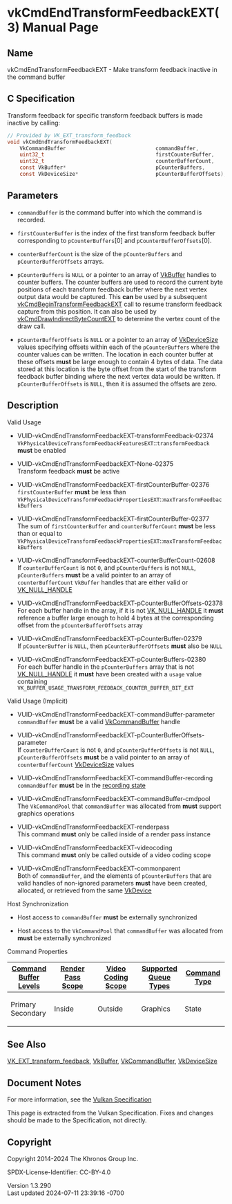 # vkCmdEndTransformFeedbackEXT(3) Manual Page

## Name

vkCmdEndTransformFeedbackEXT - Make transform feedback inactive in the
command buffer



## <a href="#_c_specification" class="anchor"></a>C Specification

Transform feedback for specific transform feedback buffers is made
inactive by calling:

``` c
// Provided by VK_EXT_transform_feedback
void vkCmdEndTransformFeedbackEXT(
    VkCommandBuffer                             commandBuffer,
    uint32_t                                    firstCounterBuffer,
    uint32_t                                    counterBufferCount,
    const VkBuffer*                             pCounterBuffers,
    const VkDeviceSize*                         pCounterBufferOffsets);
```

## <a href="#_parameters" class="anchor"></a>Parameters

- `commandBuffer` is the command buffer into which the command is
  recorded.

- `firstCounterBuffer` is the index of the first transform feedback
  buffer corresponding to `pCounterBuffers`\[0\] and
  `pCounterBufferOffsets`\[0\].

- `counterBufferCount` is the size of the `pCounterBuffers` and
  `pCounterBufferOffsets` arrays.

- `pCounterBuffers` is `NULL` or a pointer to an array of
  [VkBuffer](https://registry.khronos.org/vulkan/specs/1.3-extensions/man/html/VkBuffer.html) handles to counter buffers. The counter
  buffers are used to record the current byte positions of each
  transform feedback buffer where the next vertex output data would be
  captured. This **can** be used by a subsequent
  [vkCmdBeginTransformFeedbackEXT](https://registry.khronos.org/vulkan/specs/1.3-extensions/man/html/vkCmdBeginTransformFeedbackEXT.html)
  call to resume transform feedback capture from this position. It can
  also be used by
  [vkCmdDrawIndirectByteCountEXT](https://registry.khronos.org/vulkan/specs/1.3-extensions/man/html/vkCmdDrawIndirectByteCountEXT.html) to
  determine the vertex count of the draw call.

- `pCounterBufferOffsets` is `NULL` or a pointer to an array of
  [VkDeviceSize](https://registry.khronos.org/vulkan/specs/1.3-extensions/man/html/VkDeviceSize.html) values specifying offsets within
  each of the `pCounterBuffers` where the counter values can be written.
  The location in each counter buffer at these offsets **must** be large
  enough to contain 4 bytes of data. The data stored at this location is
  the byte offset from the start of the transform feedback buffer
  binding where the next vertex data would be written. If
  `pCounterBufferOffsets` is `NULL`, then it is assumed the offsets are
  zero.

## <a href="#_description" class="anchor"></a>Description

Valid Usage

- <a href="#VUID-vkCmdEndTransformFeedbackEXT-transformFeedback-02374"
  id="VUID-vkCmdEndTransformFeedbackEXT-transformFeedback-02374"></a>
  VUID-vkCmdEndTransformFeedbackEXT-transformFeedback-02374  
  `VkPhysicalDeviceTransformFeedbackFeaturesEXT`::`transformFeedback`
  **must** be enabled

- <a href="#VUID-vkCmdEndTransformFeedbackEXT-None-02375"
  id="VUID-vkCmdEndTransformFeedbackEXT-None-02375"></a>
  VUID-vkCmdEndTransformFeedbackEXT-None-02375  
  Transform feedback **must** be active

- <a href="#VUID-vkCmdEndTransformFeedbackEXT-firstCounterBuffer-02376"
  id="VUID-vkCmdEndTransformFeedbackEXT-firstCounterBuffer-02376"></a>
  VUID-vkCmdEndTransformFeedbackEXT-firstCounterBuffer-02376  
  `firstCounterBuffer` **must** be less than
  `VkPhysicalDeviceTransformFeedbackPropertiesEXT`::`maxTransformFeedbackBuffers`

- <a href="#VUID-vkCmdEndTransformFeedbackEXT-firstCounterBuffer-02377"
  id="VUID-vkCmdEndTransformFeedbackEXT-firstCounterBuffer-02377"></a>
  VUID-vkCmdEndTransformFeedbackEXT-firstCounterBuffer-02377  
  The sum of `firstCounterBuffer` and `counterBufferCount` **must** be
  less than or equal to
  `VkPhysicalDeviceTransformFeedbackPropertiesEXT`::`maxTransformFeedbackBuffers`

- <a href="#VUID-vkCmdEndTransformFeedbackEXT-counterBufferCount-02608"
  id="VUID-vkCmdEndTransformFeedbackEXT-counterBufferCount-02608"></a>
  VUID-vkCmdEndTransformFeedbackEXT-counterBufferCount-02608  
  If `counterBufferCount` is not `0`, and `pCounterBuffers` is not
  `NULL`, `pCounterBuffers` **must** be a valid pointer to an array of
  `counterBufferCount` `VkBuffer` handles that are either valid or
  [VK_NULL_HANDLE](https://registry.khronos.org/vulkan/specs/1.3-extensions/man/html/VK_NULL_HANDLE.html)

- <a href="#VUID-vkCmdEndTransformFeedbackEXT-pCounterBufferOffsets-02378"
  id="VUID-vkCmdEndTransformFeedbackEXT-pCounterBufferOffsets-02378"></a>
  VUID-vkCmdEndTransformFeedbackEXT-pCounterBufferOffsets-02378  
  For each buffer handle in the array, if it is not
  [VK_NULL_HANDLE](https://registry.khronos.org/vulkan/specs/1.3-extensions/man/html/VK_NULL_HANDLE.html) it **must** reference a buffer
  large enough to hold 4 bytes at the corresponding offset from the
  `pCounterBufferOffsets` array

- <a href="#VUID-vkCmdEndTransformFeedbackEXT-pCounterBuffer-02379"
  id="VUID-vkCmdEndTransformFeedbackEXT-pCounterBuffer-02379"></a>
  VUID-vkCmdEndTransformFeedbackEXT-pCounterBuffer-02379  
  If `pCounterBuffer` is `NULL`, then `pCounterBufferOffsets` **must**
  also be `NULL`

- <a href="#VUID-vkCmdEndTransformFeedbackEXT-pCounterBuffers-02380"
  id="VUID-vkCmdEndTransformFeedbackEXT-pCounterBuffers-02380"></a>
  VUID-vkCmdEndTransformFeedbackEXT-pCounterBuffers-02380  
  For each buffer handle in the `pCounterBuffers` array that is not
  [VK_NULL_HANDLE](https://registry.khronos.org/vulkan/specs/1.3-extensions/man/html/VK_NULL_HANDLE.html) it **must** have been created
  with a `usage` value containing
  `VK_BUFFER_USAGE_TRANSFORM_FEEDBACK_COUNTER_BUFFER_BIT_EXT`

Valid Usage (Implicit)

- <a href="#VUID-vkCmdEndTransformFeedbackEXT-commandBuffer-parameter"
  id="VUID-vkCmdEndTransformFeedbackEXT-commandBuffer-parameter"></a>
  VUID-vkCmdEndTransformFeedbackEXT-commandBuffer-parameter  
  `commandBuffer` **must** be a valid
  [VkCommandBuffer](https://registry.khronos.org/vulkan/specs/1.3-extensions/man/html/VkCommandBuffer.html) handle

- <a
  href="#VUID-vkCmdEndTransformFeedbackEXT-pCounterBufferOffsets-parameter"
  id="VUID-vkCmdEndTransformFeedbackEXT-pCounterBufferOffsets-parameter"></a>
  VUID-vkCmdEndTransformFeedbackEXT-pCounterBufferOffsets-parameter  
  If `counterBufferCount` is not `0`, and `pCounterBufferOffsets` is not
  `NULL`, `pCounterBufferOffsets` **must** be a valid pointer to an
  array of `counterBufferCount` [VkDeviceSize](https://registry.khronos.org/vulkan/specs/1.3-extensions/man/html/VkDeviceSize.html) values

- <a href="#VUID-vkCmdEndTransformFeedbackEXT-commandBuffer-recording"
  id="VUID-vkCmdEndTransformFeedbackEXT-commandBuffer-recording"></a>
  VUID-vkCmdEndTransformFeedbackEXT-commandBuffer-recording  
  `commandBuffer` **must** be in the [recording
  state](#commandbuffers-lifecycle)

- <a href="#VUID-vkCmdEndTransformFeedbackEXT-commandBuffer-cmdpool"
  id="VUID-vkCmdEndTransformFeedbackEXT-commandBuffer-cmdpool"></a>
  VUID-vkCmdEndTransformFeedbackEXT-commandBuffer-cmdpool  
  The `VkCommandPool` that `commandBuffer` was allocated from **must**
  support graphics operations

- <a href="#VUID-vkCmdEndTransformFeedbackEXT-renderpass"
  id="VUID-vkCmdEndTransformFeedbackEXT-renderpass"></a>
  VUID-vkCmdEndTransformFeedbackEXT-renderpass  
  This command **must** only be called inside of a render pass instance

- <a href="#VUID-vkCmdEndTransformFeedbackEXT-videocoding"
  id="VUID-vkCmdEndTransformFeedbackEXT-videocoding"></a>
  VUID-vkCmdEndTransformFeedbackEXT-videocoding  
  This command **must** only be called outside of a video coding scope

- <a href="#VUID-vkCmdEndTransformFeedbackEXT-commonparent"
  id="VUID-vkCmdEndTransformFeedbackEXT-commonparent"></a>
  VUID-vkCmdEndTransformFeedbackEXT-commonparent  
  Both of `commandBuffer`, and the elements of `pCounterBuffers` that
  are valid handles of non-ignored parameters **must** have been
  created, allocated, or retrieved from the same
  [VkDevice](https://registry.khronos.org/vulkan/specs/1.3-extensions/man/html/VkDevice.html)

Host Synchronization

- Host access to `commandBuffer` **must** be externally synchronized

- Host access to the `VkCommandPool` that `commandBuffer` was allocated
  from **must** be externally synchronized

Command Properties

<table class="tableblock frame-all grid-all stretch">
<colgroup>
<col style="width: 20%" />
<col style="width: 20%" />
<col style="width: 20%" />
<col style="width: 20%" />
<col style="width: 20%" />
</colgroup>
<thead>
<tr>
<th class="tableblock halign-left valign-top"><a
href="#VkCommandBufferLevel">Command Buffer Levels</a></th>
<th class="tableblock halign-left valign-top"><a
href="#vkCmdBeginRenderPass">Render Pass Scope</a></th>
<th class="tableblock halign-left valign-top"><a
href="#vkCmdBeginVideoCodingKHR">Video Coding Scope</a></th>
<th class="tableblock halign-left valign-top"><a
href="#VkQueueFlagBits">Supported Queue Types</a></th>
<th class="tableblock halign-left valign-top"><a
href="#fundamentals-queueoperation-command-types">Command Type</a></th>
</tr>
</thead>
<tbody>
<tr>
<td class="tableblock halign-left valign-top"><p>Primary<br />
Secondary</p></td>
<td class="tableblock halign-left valign-top"><p>Inside</p></td>
<td class="tableblock halign-left valign-top"><p>Outside</p></td>
<td class="tableblock halign-left valign-top"><p>Graphics</p></td>
<td class="tableblock halign-left valign-top"><p>State</p></td>
</tr>
</tbody>
</table>

## <a href="#_see_also" class="anchor"></a>See Also

[VK_EXT_transform_feedback](https://registry.khronos.org/vulkan/specs/1.3-extensions/man/html/VK_EXT_transform_feedback.html),
[VkBuffer](https://registry.khronos.org/vulkan/specs/1.3-extensions/man/html/VkBuffer.html), [VkCommandBuffer](https://registry.khronos.org/vulkan/specs/1.3-extensions/man/html/VkCommandBuffer.html),
[VkDeviceSize](https://registry.khronos.org/vulkan/specs/1.3-extensions/man/html/VkDeviceSize.html)

## <a href="#_document_notes" class="anchor"></a>Document Notes

For more information, see the <a
href="https://registry.khronos.org/vulkan/specs/1.3-extensions/html/vkspec.html#vkCmdEndTransformFeedbackEXT"
target="_blank" rel="noopener">Vulkan Specification</a>

This page is extracted from the Vulkan Specification. Fixes and changes
should be made to the Specification, not directly.

## <a href="#_copyright" class="anchor"></a>Copyright

Copyright 2014-2024 The Khronos Group Inc.

SPDX-License-Identifier: CC-BY-4.0

Version 1.3.290  
Last updated 2024-07-11 23:39:16 -0700
